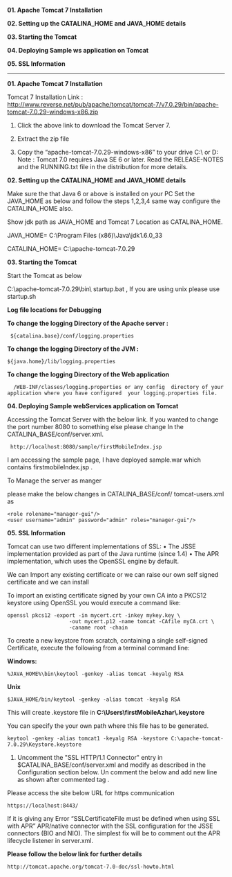 **01.  Apache Tomcat 7 Installation**

**02.	Setting up the CATALINA_HOME and JAVA_HOME details**

**03.	Starting the Tomcat**

**04.	Deploying Sample ws application on Tomcat**

**05.	SSL Information**

***

**01.	Apache Tomcat 7 Installation**

Tomcat 7 Installation Link : 
http://www.reverse.net/pub/apache/tomcat/tomcat-7/v7.0.29/bin/apache-tomcat-7.0.29-windows-x86.zip

01.	Click the above link to download the Tomcat Server 7.

02.	Extract the zip file

03.	Copy the “apache-tomcat-7.0.29-windows-x86” to  your drive C:\ or D:\
Note : Tomcat 7.0 requires Java SE 6 or later. Read the RELEASE-NOTES and the RUNNING.txt file in the distribution for more details.

**02.	Setting up the CATALINA_HOME and JAVA_HOME details**

Make sure the that Java 6 or above is installed on your PC
Set the JAVA_HOME as below and follow the steps 1,2,3,4 same way configure the CATALINA_HOME also.


Show jdk path as JAVA_HOME and Tomcat 7 Location as CATALINA_HOME.

JAVA_HOME= C:\Program Files (x86)\Java\jdk1.6.0_33

CATALINA_HOME= C:\apache-tomcat-7.0.29


**03.	Starting the Tomcat**

Start the Tomcat as below

C:\apache-tomcat-7.0.29\bin\ startup.bat , If you are using unix please use startup.sh 

**Log file locations for Debugging**

  **To change the logging Directory of the Apache server :**

     ${catalina.base}/conf/logging.properties

  **To change the logging Directory of the JVM :**

    ${java.home}/lib/logging.properties

  **To change the logging Directory of the Web application**

      /WEB-INF/classes/logging.properties or any config  directory of your application where you have configured  your logging.properties file.

**04.	Deploying Sample webServices application on Tomcat**

Accessing the Tomcat Server with the below link. If you wanted to change the port number 8080 to something else please change In the  CATALINA_BASE/conf/server.xml.

     http://localhost:8080/sample/firstMobileIndex.jsp

I am accessing the sample page, I have deployed sample.war which contains firstmobileIndex.jsp .

To Manage the server as manger 

please make the below changes in CATALINA_BASE/conf/ tomcat-users.xml as

    <role rolename="manager-gui"/>
    <user username="admin" password="admin" roles="manager-gui"/>

**05.	SSL Information**

Tomcat can use two different implementations of SSL:
•	The JSSE implementation provided as part of the Java runtime (since 1.4)
•	The APR implementation, which uses the OpenSSL engine by default.

We can Import any existing certificate or we can raise our own self signed certificate and we can install

To import an existing certificate signed by your own CA into a PKCS12 keystore using OpenSSL you would execute a command like:
 	 	 
 	openssl pkcs12 -export -in mycert.crt -inkey mykey.key \
                        -out mycert.p12 -name tomcat -CAfile myCA.crt \
                        -caname root -chain	 
 	 	 

To create a new keystore from scratch, containing a single self-signed Certificate, execute the following from a terminal command line:

**Windows:**
 	 	 
 	%JAVA_HOME%\bin\keytool -genkey -alias tomcat -keyalg RSA	 
 	 	 	  	 
**Unix**
  	 	 
 	$JAVA_HOME/bin/keytool -genkey -alias tomcat -keyalg RSA	 
 	 	 
      
This will create .keystore file in     **C:\Users\firstMobileAzhar\\.keystore**

You can specify the your own path where this file has to be generated.

    keytool -genkey -alias tomcat1 -keyalg RSA -keystore C:\apache-tomcat-7.0.29\Keystore.keystore
    
01.	Uncomment the "SSL HTTP/1.1 Connector" entry in $CATALINA_BASE/conf/server.xml and modify 
as described in the Configuration section below.
Un comment the below and add new line as shown after commented tag .
    <!--
    <Connector port="8443" protocol="HTTP/1.1" SSLEnabled="true"
               maxThreads="150" scheme="https" secure="true"
               clientAuth="false" sslProtocol="TLS" />
    -->

    <Connector port="8443" protocol="HTTP/1.1" SSLEnabled="true"
               maxThreads="150" scheme="https" secure="true"  
                keystoreFile="${user.home}/.keystore" keystorePass="changeit"
               clientAuth="false" sslProtocol="TLS" />

Please access the site below URL for https communication

    https://localhost:8443/ 



If it is giving any  Error “SSLCertificateFile must be defined when using SSL with APR”
APR/native connector with the SSL configuration for the JSSE connectors (BIO and NIO). The simplest fix will be to comment out the APR lifecycle listener in server.xml.
<Listener className="org.apache.catalina.core.AprLifecycleListener" SSLEngine="on" />

**Please follow the below link for further details**

    http://tomcat.apache.org/tomcat-7.0-doc/ssl-howto.html
